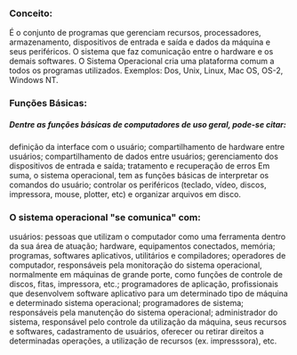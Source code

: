 ### Conceito: 
 É o conjunto de programas que gerenciam recursos, processadores, armazenamento, dispositivos de entrada e saída e dados da máquina e seus periféricos. O sistema que faz comunicação entre o hardware e os demais softwares. O Sistema Operacional cria uma plataforma comum a todos os programas utilizados. Exemplos: Dos, Unix, Linux, Mac OS, OS-2, Windows NT.

### Funções Básicas:

##### Dentre as funções básicas de computadores de uso geral, pode-se citar:

definição da interface com o usuário;
compartilhamento de hardware entre usuários;
compartilhamento de dados entre usuários;
gerenciamento dos dispositivos de entrada e saída;
tratamento e recuperação de erros
Em suma, o sistema operacional, tem as funções básicas de interpretar os comandos do usuário; controlar os periféricos (teclado, vídeo, discos, impressora, mouse, plotter, etc) e organizar arquivos em disco.

### O sistema operacional "se comunica" com:

usuários: pessoas que utilizam o computador como uma ferramenta dentro da sua área de atuação;
hardware, equipamentos conectados, memória;
programas, softwares aplicativos, utilitários e compiladores;
operadores de computador, responsáveis pela monitoração do sistema operacional, normalmente em máquinas de grande porte, como funções de controle de discos, fitas, impressora, etc.;
programadores de aplicação, profissionais que desenvolvem software aplicativo para um determinado tipo de máquina  e determinado sistema operacional;
programadores de sistema; responsáveis pela manutenção do sistema operacional;
administrador do sistema, responsável pelo controle da utilização da máquina, seus recursos e softwares, cadastramento de usuários, oferecer ou retirar direitos a determinadas operações, a utilização de recursos (ex. impresssora), etc.